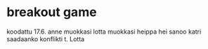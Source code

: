 # breakout game

koodattu 17.6.
anne muokkasi
lotta muokkasi
heippa hei sanoo katri
saadaanko konflikti t. Lotta
